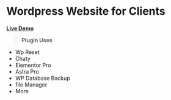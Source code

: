 # Wordpress Website for Clients

**[Live Demo](https://nzpinnacle.com/)**


> ****Plugin Uses****
- Wp Reset
- Chaty
- Elementor Pro
- Astra Pro
- WP Database Backup
- file Manager
- More

